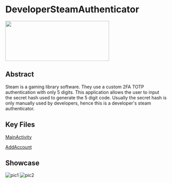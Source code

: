 # DeveloperSteamAuthenticator

<a href="https://play.google.com/store/apps/details?id=com.chadali.developersteamauthenticator"><img src="https://play.google.com/intl/en_us/badges/images/generic/en_badge_web_generic.png" width="323" height="125"/></a>

## Abstract

Steam is a gaming library software. They use a custom 2FA TOTP authentication with only 5 digits. This application allows the user to input the secret hash used to generate the 5 digit code. Usually the secret hash is only manually used by developers, hence this is a developer's steam authenticator.

## Key Files

[MainActivity](https://github.com/chadali/DeveloperSteamAuthenticator/blob/master/app/src/main/java/com/chadali/developersteamauthenticator/MainActivity.java)

[AddAccount](https://github.com/chadali/DeveloperSteamAuthenticator/blob/master/app/src/main/java/com/chadali/developersteamauthenticator/AddAccount.java)

## Showcase

![pic1](https://i.imgur.com/HIoS0rn.png)
![pic2](https://i.imgur.com/EsxZot2.png)
